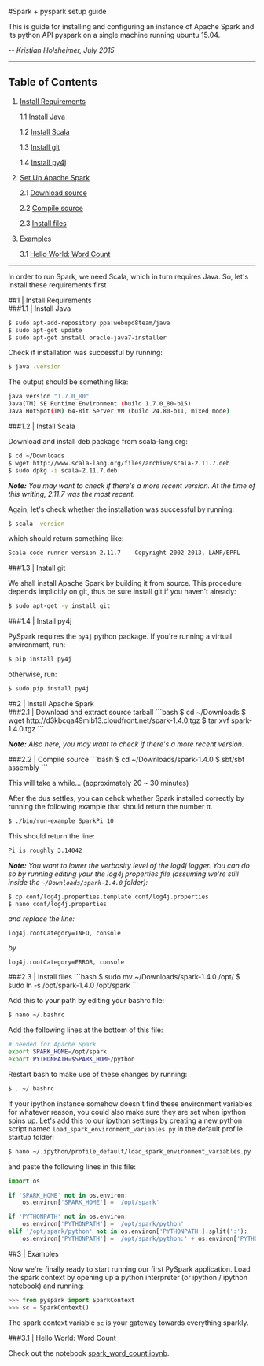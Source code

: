 #Spark + pyspark setup guide

This is guide for installing and configuring an instance of Apache Spark and its python API pyspark on a single machine running ubuntu 15.04.

-- *Kristian Holsheimer, July 2015*

---

## Table of Contents
1. [Install Requirements](#requirements)

    1.1 [Install Java](#requirements-java)

    1.2 [Install Scala](#requirements-scala)

    1.3 [Install git](#requirements-git)

    1.4 [Install py4j](#requirements-py4j)

2. [Set Up Apache Spark](#spark)

    2.1 [Download source](#spark-tarball)

    2.2 [Compile source](#spark-compile)

    2.3 [Install files](#spark-install)

3. [Examples](#examples)

    3.1 [Hello World: Word Count](#examples-helloworld)
  
---

In order to run Spark, we need Scala, which in turn requires Java. So, let's install these requirements first

<div id='requirements'/></div>
##1 | Install Requirements

<div id='requirements-java'/></div>
###1.1 | Install Java

```bash
$ sudo apt-add-repository ppa:webupd8team/java
$ sudo apt-get update
$ sudo apt-get install oracle-java7-installer
```

Check if installation was successful by running:

```bash
$ java -version
```

The output should be something like:

```bash
java version "1.7.0_80"
Java(TM) SE Runtime Environment (build 1.7.0_80-b15)
Java HotSpot(TM) 64-Bit Server VM (build 24.80-b11, mixed mode)
```

<div id='requirements-scala'/></div>
###1.2 | Install Scala

Download and install deb package from scala-lang.org:

```bash
$ cd ~/Downloads
$ wget http://www.scala-lang.org/files/archive/scala-2.11.7.deb
$ sudo dpkg -i scala-2.11.7.deb
```

***Note:*** *You may want to check if there's a more recent version. At the time of this writing, 2.11.7 was the most recent.* 

Again, let's check whether the installation was successful by running:
```bash
$ scala -version
```
which should return something like:
```bash
Scala code runner version 2.11.7 -- Copyright 2002-2013, LAMP/EPFL
```

<div id='requirements-git'/></div>
###1.3 | Install git

We shall install Apache Spark by building it from source. This procedure depends implicitly on git, thus be sure install git if you haven't already:
```bash
$ sudo apt-get -y install git
```

<div id='requirements-py4j'/></div>
###1.4 | Install py4j

PySpark requires the `py4j` python package. If you're running a virtual environment, run:

```bash
$ pip install py4j
```
otherwise, run:
```bash
$ sudo pip install py4j
```

<div id='spark'/></div>
##2 | Install Apache Spark

<div id='spark-tarball'/></div>
###2.1 | Download and extract source tarball
```bash
$ cd ~/Downloads
$ wget http://d3kbcqa49mib13.cloudfront.net/spark-1.4.0.tgz
$ tar xvf spark-1.4.0.tgz
```

***Note:*** *Also here, you may want to check if there's a more recent version.* 

<div id='spark-compile'/></div>
###2.2 | Compile source
```bash
$ cd ~/Downloads/spark-1.4.0
$ sbt/sbt assembly
```

This will take a while... (approximately 20 ~ 30 minutes)

After the dus settles, you can cehck whether Spark installed correctly by running the following example that should return the number π.
```bash
$ ./bin/run-example SparkPi 10
```

This should return the line:
```bash
Pi is roughly 3.14042
```

***Note:*** *You want to lower the verbosity level of the log4j logger. You can do so by running editing your the log4j properties file (assuming we're still inside the `~/Downloads/spark-1.4.0` folder):*
```bash
$ cp conf/log4j.properties.template conf/log4j.properties
$ nano conf/log4j.properties
```

*and replace the line:*

    log4j.rootCategory=INFO, console

*by*

    log4j.rootCategory=ERROR, console

<div id='spark-install'/></div>
###2.3 | Install files
```bash
$ sudo mv ~/Downloads/spark-1.4.0 /opt/
$ sudo ln -s /opt/spark-1.4.0 /opt/spark
```

Add this to your path by editing your bashrc file:
```bash
$ nano ~/.bashrc
```

Add the following lines at the bottom of this file:
```bash
# needed for Apache Spark
export SPARK_HOME=/opt/spark
export PYTHONPATH=$SPARK_HOME/python
```
Restart bash to make use of these changes by running:
```bash
$ . ~/.bashrc
```

If your ipython instance somehow doesn't find these environment variables for whatever reason, you could also make sure they are set when ipython spins up. Let's add this to our ipython settings by creating a new python script named `load_spark_environment_variables.py` in the default profile startup folder:
```bash
$ nano ~/.ipython/profile_default/load_spark_environment_variables.py
```
and paste the following lines in this file:
```python
import os

if 'SPARK_HOME' not in os.environ:
    os.environ['SPARK_HOME'] = '/opt/spark'

if 'PYTHONPATH' not in os.environ:
    os.environ['PYTHONPATH'] = '/opt/spark/python'
elif '/opt/spark/python' not in os.environ['PYTHONPATH'].split(':'):
    os.environ['PYTHONPATH'] = '/opt/spark/python:' + os.environ['PYTHONPATH']
```

<div id='examples'/></div>
##3 | Examples

Now we're finally ready to start running our first PySpark application. Load the spark context by opening up a python interpreter (or ipython / ipython notebook) and running:

```python
>>> from pyspark import SparkContext
>>> sc = SparkContext()
```

The spark context variable `sc` is your gateway towards everything sparkly.


<div id='examples-helloworld'/></div>
###3.1 | Hello World: Word Count

Check out the notebook [spark_word_count.ipynb](spark_word_count.ipynb).
